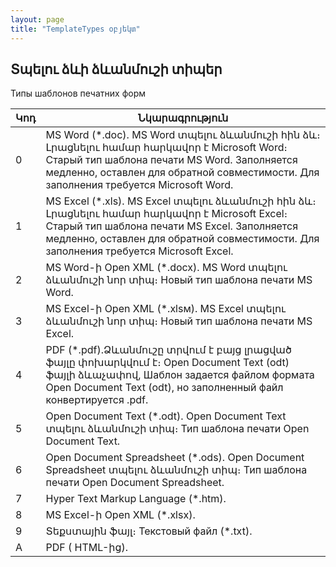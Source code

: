 ```yaml
---
layout: page
title: "TemplateTypes օբյեկտ"
---
```


## Տպելու ձևի ձևանմուշի տիպեր 

Типы шаблонов печатних форм


| Կոդ | Նկարագրություն |
|--|--|
| 0 |  MS Word (*.doc). MS Word տպելու ձևանմուշի հին ձև։ Լրացնելու համար հարկավոր է Microsoft Word։ Старый тип шаблона печати MS Word. Заполняется медленно, оставлен для обратной совместимости. Для заполнения требуется Microsoft Word. |
| 1 | MS Excel (*.xls). MS Excel տպելու ձևանմուշի հին ձև։ Լրացնելու համար հարկավոր է Microsoft Excel։ Старый тип шаблона печати MS Excel. Заполняется медленно, оставлен для обратной совместимости. Для заполнения требуется Microsoft Excel. |
| 2 | MS Word-ի Open XML (*.docx). MS Word տպելու ձևանմուշի նոր տիպ։ Новый тип шаблона печати MS Word. |
| 3 | MS Excel-ի Open XML (*.xlsм). MS Excel  տպելու ձևանմուշի նոր տիպ։  Новый тип шаблона печати MS Excel. |
| 4 | PDF (*.pdf).Ձևանմուշը տրվում է բայց լրացված ֆայլը փոխարկվում է։ Open Document Text (odt) ֆայլի ձևաչափով,  Шаблон задается файлом формата Open Document Text (odt), но заполненный файл конвертируется .pdf. |
| 5 | Open Document Text (*.odt). Open Document Text տպելու ձևանմուշի տիպ։ Тип шаблона печати Open Document Text. |
| 6 | Open Document Spreadsheet (*.ods). Open Document Spreadsheet տպելու ձևանմուշի տիպ։ Тип шаблона печати Open Document Spreadsheet. |
| 7 | Hyper Text Markup Language (*.htm). |
| 8 | MS Excel-ի Open XML (*.xlsx). |
| 9 | Տեքստային ֆայլ։ Текстовый файл (*.txt). |
| A | PDF ( HTML-ից). |




